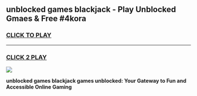 
## unblocked games blackjack - Play Unblocked Gmaes & Free #4kora
<h3>
<a href="https://premium.freeplayer.one?title=unblocked_games_blackjack&ref=03M">CLICK TO PLAY</a></h3>
<hr>

<h3>
<a href="https://premium.freeplayer.one?title=unblocked_games_blackjack&ref=03M">CLICK 2 PLAY</a>
  
</h3>

<a href="https://premium.freeplayer.one?title=unblocked_games_blackjack&ref=03M"><img src="https://clearcache.store/games.png"></a>


**unblocked games blackjack games unblocked: Your Gateway to Fun and Accessible Online Gaming**
